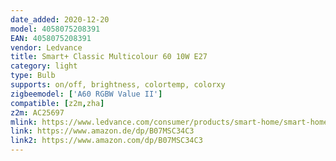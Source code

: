```yaml
---
date_added: 2020-12-20
model: 4058075208391
EAN: 4058075208391
vendor: Ledvance
title: Smart+ Classic Multicolour 60 10W E27
category: light
type: Bulb
supports: on/off, brightness, colortemp, colorxy
zigbeemodel: ['A60 RGBW Value II']
compatible: [z2m,zha]
z2m: AC25697
mlink: https://www.ledvance.com/consumer/products/smart-home/smart-home-products-with-zigbee-technology/smart-home-lamps/classic-lamps-with-zigbee-technology/classic-bulb-shape-with-zigbee-technology-c6385
link: https://www.amazon.de/dp/B07MSC34C3
link2: https://www.amazon.com/dp/B07MSC34C3
---
```

